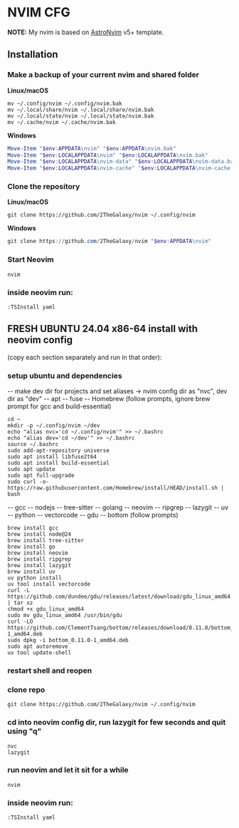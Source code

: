 # NVIM CFG

**NOTE:** My nvim is based on [AstroNvim](https://github.com/AstroNvim/AstroNvim) v5+ template.

## Installation

### Make a backup of your current nvim and shared folder
**Linux/macOS**
```shell
mv ~/.config/nvim ~/.config/nvim.bak
mv ~/.local/share/nvim ~/.local/share/nvim.bak
mv ~/.local/state/nvim ~/.local/state/nvim.bak
mv ~/.cache/nvim ~/.cache/nvim.bak
```

**Windows**
```powershell
Move-Item "$env:APPDATA\nvim" "$env:APPDATA\nvim.bak"
Move-Item "$env:LOCALAPPDATA\nvim" "$env:LOCALAPPDATA\nvim.bak"
Move-Item "$env:LOCALAPPDATA\nvim-data" "$env:LOCALAPPDATA\nvim-data.bak"
Move-Item "$env:LOCALAPPDATA\nvim-cache" "$env:LOCALAPPDATA\nvim-cache.bak"
```

### Clone the repository
**Linux/macOS**
```shell
git clone https://github.com/2TheGalaxy/nvim ~/.config/nvim
```

**Windows**
```powershell
git clone https://github.com/2TheGalaxy/nvim "$env:APPDATA\nvim"
```

### Start Neovim
```shell
nvim
```
### inside neovim run:
```
:TSInstall yaml
```


## FRESH UBUNTU 24.04 x86-64 install with neovim config
(copy each section separately and run in that order):

### setup ubuntu and dependencies
-- make dev dir for projects and set aliases -> nvim config dir as "nvc", dev dir as "dev"
-- apt
-- fuse
-- Homebrew
(follow prompts, ignore brew prompt for gcc and build-essential)
```
cd ~
mkdir -p ~/.config/nvim ~/dev
echo "alias nvc='cd ~/.config/nvim'" >> ~/.bashrc
echo "alias dev='cd ~/dev'" >> ~/.bashrc
source ~/.bashrc
sudo add-apt-repository universe
sudo apt install libfuse2t64
sudo apt install build-essential
sudo apt update
sudo apt full-upgrade
sudo curl -o- https://raw.githubusercontent.com/Homebrew/install/HEAD/install.sh | bash
```
-- gcc
-- nodejs
-- tree-sitter
-- golang
-- neovim
-- ripgrep
-- lazygit
-- uv
-- python
-- vectorcode
-- gdu
-- bottom
(follow prompts)
```
brew install gcc
brew install node@24
brew install tree-sitter
brew install go
brew install neovim
brew install ripgrep
brew install lazygit
brew install uv
uv python install
uv tool install vectorcode
curl -L https://github.com/dundee/gdu/releases/latest/download/gdu_linux_amd64.tgz | tar xz
chmod +x gdu_linux_amd64
sudo mv gdu_linux_amd64 /usr/bin/gdu
curl -LO https://github.com/ClementTsang/bottom/releases/download/0.11.0/bottom_0.11.0-1_amd64.deb
sudo dpkg -i bottom_0.11.0-1_amd64.deb
sudo apt autoremove
uv tool update-shell
```
### restart shell and reopen

### clone repo
```
git clone https://github.com/2TheGalaxy/nvim ~/.config/nvim
```
### cd into neovim config dir, run lazygit for few seconds and quit using "q"
```
nvc
lazygit
```
### run neovim and let it sit for a while
```
nvim
```
### inside neovim run:
```
:TSInstall yaml
```

